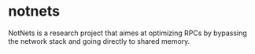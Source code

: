 # notnets
NotNets is a research project that aimes at optimizing RPCs by bypassing the network stack and going directly to shared memory. 
